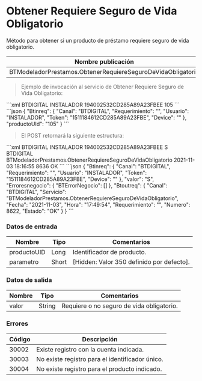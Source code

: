 #  Obtener Requiere Seguro de Vida Obligatorio 

Método para obtener si un producto de préstamo requiere seguro de vida obligatorio. 

Nombre publicación | Programa | Global/País 
--------- | ----------- | ----------- 
BTModeladorPrestamos.ObtenerRequiereSeguroDeVidaObligatorio | RBTPG353 | Global 

> Ejemplo de invocación al servicio de Obtener Requiere Seguro de Vida Obligatorio: 

<code-group> 
<code-block title="XML" active> 
```xml 
<soapenv:Envelope xmlns:soapenv="http://schemas.xmlsoap.org/soap/envelope/" xmlns:bts="http://uy.com.dlya.bantotal/BTSOA/"> 
   <soapenv:Header/> 
   <soapenv:Body> 
      <bts:BTModeladorPrestamos.ObtenerRequiereSeguroDeVidaObligatorio> 
         <bts:Btinreq> 
            <bts:Canal>BTDIGITAL</bts:Canal> 
            <bts:Requerimiento></bts:Requerimiento> 
            <bts:Usuario>INSTALADOR</bts:Usuario> 
            <bts:Token>194002532CD285A89A23FBEE</bts:Token> 
            <bts:Device></bts:Device> 
         </bts:Btinreq> 
         <bts:productoUId>105</bts:productoUId> 
      </bts:BTModeladorPrestamos.ObtenerRequiereSeguroDeVidaObligatorio> 
   </soapenv:Body> 
</soapenv:Envelope> 
``` 
</code-block> 

<code-block title="JSON"> 
```json 
{ 
    "Btinreq": { 
        "Canal": "BTDIGITAL", 
        "Requerimiento": "", 
        "Usuario": "INSTALADOR", 
        "Token": "1511184612CD285A89A23FBE", 
        "Device": "" 
    }, 
    "productoUId": "105" 
} 
``` 
</code-block> 
</code-group> 

> El POST retornará la siguiente estructura: 

<code-group> 
<code-block title="XML" active> 
```xml 
<SOAP-ENV:Envelope xmlns:SOAP-ENV="http://schemas.xmlsoap.org/soap/envelope/" xmlns:xsd="http://www.w3.org/2001/XMLSchema" xmlns:SOAP-ENC="http://schemas.xmlsoap.org/soap/encoding/" xmlns:xsi="http://www.w3.org/2001/XMLSchema-instance"> 
   <SOAP-ENV:Body> 
      <BTModeladorPrestamos.ObtenerRequiereSeguroDeVidaObligatorioResponse xmlns="http://uy.com.dlya.bantotal/BTSOA/"> 
         <Btinreq> 
            <Canal>BTDIGITAL</Canal> 
            <Requerimiento/> 
            <Usuario>INSTALADOR</Usuario> 
            <Token>194002532CD285A89A23FBEE</Token> 
            <Device/> 
         </Btinreq> 
         <valor>S</valor> 
         <Erroresnegocio></Erroresnegocio> 
         <Btoutreq> 
            <Canal>BTDIGITAL</Canal> 
            <Servicio>BTModeladorPrestamos.ObtenerRequiereSeguroDeVidaObligatorio</Servicio> 
            <Fecha>2021-11-03</Fecha> 
            <Hora>18:16:55</Hora> 
            <Requerimiento/> 
            <Numero>8636</Numero> 
            <Estado>OK</Estado> 
         </Btoutreq> 
      </BTModeladorPrestamos.ObtenerRequiereSeguroDeVidaObligatorioResponse> 
   </SOAP-ENV:Body> 
</SOAP-ENV:Envelope> 
``` 
</code-block> 

<code-block title="JSON"> 
```json 
{ 
    "Btinreq": { 
        "Canal": "BTDIGITAL", 
        "Requerimiento": "", 
        "Usuario": "INSTALADOR", 
        "Token": "1511184612CD285A89A23FBE", 
        "Device": "" 
    }, 
    "valor": "S", 
    "Erroresnegocio": { 
        "BTErrorNegocio": [] 
    }, 
    "Btoutreq": { 
        "Canal": "BTDIGITAL", 
        "Servicio": "BTModeladorPrestamos.ObtenerRequiereSeguroDeVidaObligatorio", 
        "Fecha": "2021-11-03", 
        "Hora": "17:49:54", 
        "Requerimiento": "", 
        "Numero": 8622, 
        "Estado": "OK" 
    } 
} 
``` 
</code-block> 
</code-group>  

### Datos de entrada 

Nombre | Tipo | Comentarios 
--------- | ----------- | ----------- 
productoUID | Long | Identificador de producto. 
parametro | Short | [Hidden: Valor 350 definido por defecto]. 

### Datos de salida 

Nombre | Tipo | Comentarios 
--------- | ----------- | ----------- 
valor | String | Requiere o no seguro de vida obligatorio. 

### Errores 

Código | Descripción 
--------- | -----------  
30002 | Existe registro con la cuenta indicada. 
30003 | No existe registro para el identificador único. 
30004 | No existe registro para el producto indicado. 

 
